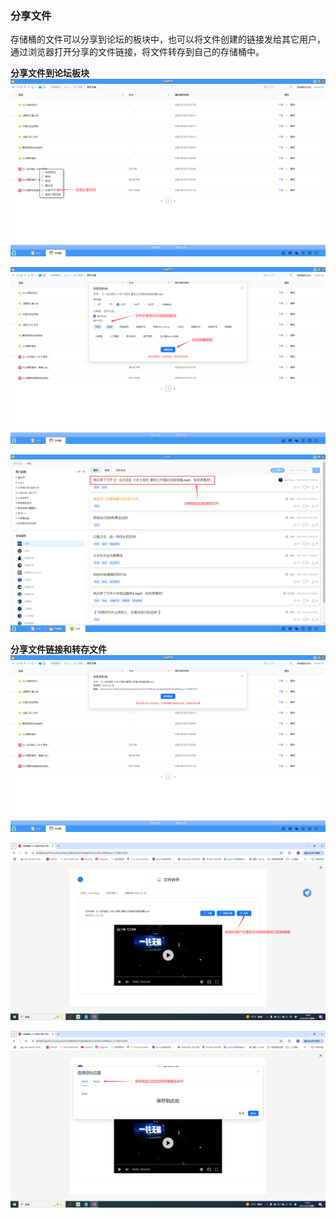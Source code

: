 ### 分享文件
存储桶的文件可以分享到论坛的板块中，也可以将文件创建的链接发给其它用户，通过浏览器打开分享的文件链接，将文件转存到自己的存储桶中。

**分享文件到论坛板块**
![alt text](../help_picture/12_storagebucket21.png)

![alt text](../help_picture/12_storagebucket22.png)

![alt text](../help_picture/12_storagebucket23.png)

**分享文件链接和转存文件**
![alt text](../help_picture/12_storagebucket24.png)

![alt text](../help_picture/12_storagebucket25.png)

![alt text](../help_picture/12_storagebucket26.png)